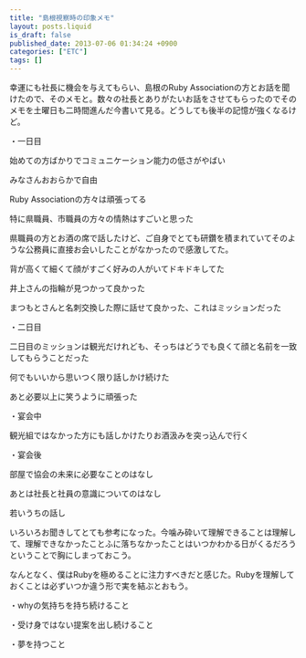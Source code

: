 ```yaml
---
title: "島根視察時の印象メモ"
layout: posts.liquid
is_draft: false
published_date: 2013-07-06 01:34:24 +0900
categories: ["ETC"]
tags: []
---
```


幸運にも社長に機会を与えてもらい、島根のRuby Associationの方とお話を聞けたので、そのメモと。数々の社長とありがたいお話をさせてもらったのでそのメモを土曜日も二時間進んだ今書いて見る。どうしても後半の記憶が強くなるけど。

・一日目  
  
始めての方ばかりでコミュニケーション能力の低さがやばい  
  
みなさんおおらかで自由  
  
Ruby Associationの方々は頑張ってる  
  
特に県職員、市職員の方々の情熱はすごいと思った  
  
県職員の方とお酒の席で話したけど、ご自身でとても研鑽を積まれていてそのような公務員に直接お会いしたことがなかったので感激してた。  
  
背が高くて細くて顔がすごく好みの人がいてドキドキしてた  
  
井上さんの指輪が見つかって良かった  
  
まつもとさんと名刺交換した際に話せて良かった、これはミッションだった

・二日目  
  
二日目のミッションは観光だけれども、そっちはどうでも良くて顔と名前を一致してもらうことだった  
  
何でもいいから思いつく限り話しかけ続けた  
  
あと必要以上に笑うように頑張った

・宴会中  
  
観光組ではなかった方にも話しかけたりお酒汲みを突っ込んで行く

・宴会後  
  
部屋で協会の未来に必要なことのはなし  
  
あとは社長と社員の意識についてのはなし  
  
若いうちの話し  
  
いろいろお聞きしてとても参考になった。今噛み砕いて理解できることは理解して、理解できなかったことふに落ちなかったことはいつかわかる日がくるだろうということで胸にしまっておこう。

なんとなく、僕はRubyを極めることに注力すべきだと感じた。Rubyを理解しておくことは必ずいつか違う形で実を結ぶとおもう。

・whyの気持ちを持ち続けること  
  
・受け身ではない提案を出し続けること  
  
・夢を持つこと


